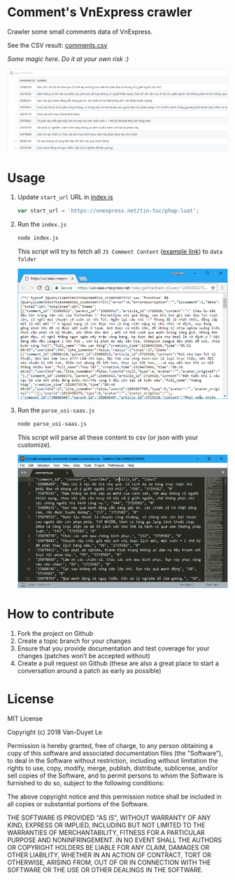 # Comment's VnExpress crawler

Crawler some small comments data of VnExpress.

See the CSV result: [comments.csv](comments.csv)

*Some magic here. Do it at your own risk :)*

![screenshot.png](screenshot.png)

# Usage

1. Update `start_url` URL in [index.js](index.js)
	```js
	var start_url = 'https://vnexpress.net/tin-tuc/phap-luat';
	```

2. Run the `index.js`
	```bash
	node index.js
	```
	This script will try to fetch all `JS Comment Content` ([example link](https://usi-saas.vnexpress.net/index/get?callback=jQuery1124035852765418408516_1520696077717&offset=0&limit=24&frommobile=0&sort=like&objectid=3719920&objecttype=1&siteid=1002565&categoryid=1002575&sign=dc72f090810fe4c7bd63be49f27be07c&cookie_aid=fkhfit47ll5mv9ee&usertype=4&template_type=1&title=Ghi+hai+b%C3%A0n+trong+ba+ph%C3%BAt%2C+Juventus+th%E1%BA%AFng+ng%C6%B0%E1%BB%A3c+Tottenham+-+VnExpress+Th%E1%BB%83+Thao&app_mobile_device=0&_=1520696077718)) to `data folder`

	![.github/vnexpress-comment-js.png](.github/vnexpress-comment-js.png)

3. Run the `parse_usi-saas.js`
	```bash
	node parse_usi-saas.js
	```
	This script will parse all these content to csv (or json with your customize).

	![.github/parse-csv.png](.github/parse-csv.png)

# How to contribute
1. Fork the project on Github
2. Create a topic branch for your changes
3. Ensure that you provide documentation and test coverage for your changes (patches won’t be accepted without)
4. Create a pull request on Github (these are also a great place to start a conversation around a patch as early as possible)

# License

MIT License

Copyright (c) 2018 Van-Duyet Le

Permission is hereby granted, free of charge, to any person obtaining a copy of this software and associated documentation files (the "Software"), to deal in the Software without restriction, including without limitation the rights to use, copy, modify, merge, publish, distribute, sublicense, and/or sell copies of the Software, and to permit persons to whom the Software is furnished to do so, subject to the following conditions:

The above copyright notice and this permission notice shall be included in all copies or substantial portions of the Software.

THE SOFTWARE IS PROVIDED "AS IS", WITHOUT WARRANTY OF ANY KIND, EXPRESS OR IMPLIED, INCLUDING BUT NOT LIMITED TO THE WARRANTIES OF MERCHANTABILITY, FITNESS FOR A PARTICULAR PURPOSE AND NONINFRINGEMENT. IN NO EVENT SHALL THE AUTHORS OR COPYRIGHT HOLDERS BE LIABLE FOR ANY CLAIM, DAMAGES OR OTHER LIABILITY, WHETHER IN AN ACTION OF CONTRACT, TORT OR OTHERWISE, ARISING FROM, OUT OF OR IN CONNECTION WITH THE SOFTWARE OR THE USE OR OTHER DEALINGS IN THE SOFTWARE.